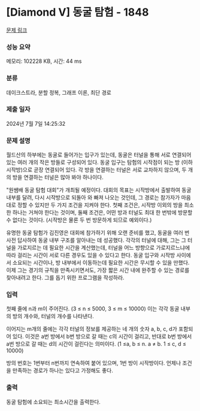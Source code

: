 # [Diamond V] 동굴 탐험 - 1848 

[문제 링크](https://www.acmicpc.net/problem/1848) 

### 성능 요약

메모리: 102228 KB, 시간: 44 ms

### 분류

데이크스트라, 분할 정복, 그래프 이론, 최단 경로

### 제출 일자

2024년 7월 7일 14:25:32

### 문제 설명

<p>월드산의 하부에는 동굴로 들어가는 입구가 있는데, 동굴은 터널을 통해 서로 연결되어 있는 여러 개의 작은 방들로 구성되어 있다. 동굴 입구는 탐험의 시작점이 되는 방 (이하 시작방)으로 곧장 연결되어 있다. 각 방을 연결하는 터널은 서로 교차하지 않으며, 두 개의 방을 연결하는 터널은 많아 봐야 하나이다.</p>

<p>"원쌤배 동굴 탐험 대회"가 개최될 예정이다. 대회의 목표는 시작방에서 출발하여 동굴 내부를 달려, 다시 시작방으로 되돌아 와 빠져 나오는 것인데, 그 경로는 참가자가 마음대로 정할 수 있지만 두 가지 조건을 지켜야 한다. 첫째 조건은, 시작방 이외의 방을 최소한 하나는 거쳐야 한다는 것이며, 둘째 조건은, 어떤 방과 터널도 최대 한 번밖에 방문할 수 없다는 것이다. (시작방은 물론 두 번 방문하게 되므로 예외이다.)</p>

<p>유명한 동굴 탐험가 김진영은 대회에 참가하기 위해 오랜 준비를 했고, 동굴을 여러 번 사전 답사하여 동굴 내부 구조를 알아내는 데 성공했다. 각각의 터널에 대해, 그는 그 터널을 가로지르는 데 필요한 시간을 계산했는데, 터널을 어느 방향으로 가로지르느냐에 따라 걸리는 시간이 서로 다른 경우도 있을 수 있다고 한다. 동굴 입구와 시작방 사이에서 소요되는 시간이나, 방 내부에서 이동하는데 필요한 시간은 무시할 수 있을 만했다. 이제 그는 경기의 규칙을 만족시키면서도, 가장 짧은 시간 내에 완주할 수 있는 경로를 찾아내려고 한다. 그를 돕기 위한 프로그램을 작성하라.</p>

### 입력 

 <p>첫째 줄에 n과 m이 주어진다. (3 ≤ n ≤ 5000, 3 ≤ m ≤ 10000) 이는 각각 동굴 내부의 방의 개수와, 터널의 개수를 나타낸다.</p>

<p>이어지는 m개의 줄에는 각각 터널의 정보를 제공하는 네 개의 숫자 a, b, c, d가 포함되어 있다. 이것은 a번 방에서 b번 방으로 갈 때는 c의 시간이 걸리고, 반대로 b번 방에서 a번 방으로 갈 때는 d의 시간이 걸린다는 의미이다. (1 ≤a, b ≤ n. a ≠ b. 1 ≤ c, d ≤ 10000)</p>

<p>방의 번호는 1번부터 n번까지 연속하여 붙어 있으며, 1번 방이 시작방이다. 언제나 조건을 만족하는 경로가 하나는 있다고 가정해도 좋다.</p>

### 출력 

 <p>동굴 탐험에 소요되는 최소시간을 출력한다.</p>

